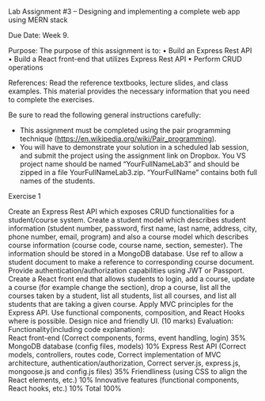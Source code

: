 Lab Assignment #3 – Designing and implementing a complete web app using MERN stack

Due Date:	Week 9.

Purpose:	The purpose of this assignment is to:
•	Build an Express Rest API
•	Build a React front-end that utilizes Express Rest API
•	Perform CRUD operations

References:	Read the reference textbooks, lecture slides, and class examples. This material provides the necessary information that you need to complete the exercises.

Be sure to read the following general instructions carefully:
- This assignment must be completed using the pair programming technique (https://en.wikipedia.org/wiki/Pair_programming).
- You will have to demonstrate your solution in a scheduled lab session, and submit the project using the assignment link on Dropbox. You VS project name should be named “YourFullNameLab3” and should be zipped in a file YourFullNameLab3.zip. “YourFullName” contains both full names of the students.

Exercise 1

Create an Express Rest API which exposes CRUD functionalities for a student/course system. Create a student model which describes student information (student number, password, first name, last name, address, city, phone number, email, program) and also a course model which describes course information (course code, course name, section, semester). The information should be stored in a MongoDB database. Use ref to allow a student document to make a reference to corresponding course document. Provide authentication/authorization capabilities using JWT or Passport. 
Create a React front end that allows students to login, add a course, update a course (for example change the section), drop a course, list all the courses taken by a student, list all students, list all courses, and list all students that are taking a given course.
Apply MVC principles for the Express API. Use functional components, composition, and React Hooks where is possible. Design nice and friendly UI.
 (10 marks)
Evaluation: 
Functionality(including code explanation):	
React front-end (Correct components, forms, event handling, login)	35%
MongoDB database (config files, models)	10%
Express Rest API (Correct models, controllers, routes code,  Correct implementation of MVC architecture, authentication/authorization, Correct server.js, express.js, mongoose.js and config.js files)	35%
Friendliness (using CSS to align the React elements, etc.)	10%
Innovative features (functional components, React hooks, etc.)	10%
Total	100%

